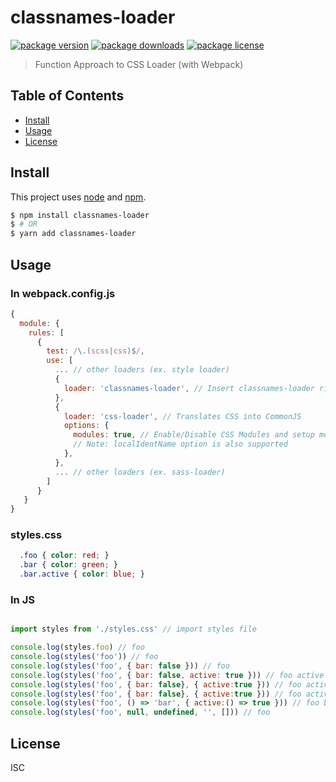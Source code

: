 # classnames-loader
[![package version](https://img.shields.io/npm/v/classnames-loader.svg?style=flat-square)](https://npmjs.org/package/classnames-loader)
[![package downloads](https://img.shields.io/npm/dm/classnames-loader.svg?style=flat-square)](https://npmjs.org/package/classnames-loader)
[![package license](https://img.shields.io/npm/l/classnames-loader.svg?style=flat-square)](https://npmjs.org/package/classnames-loader)

> Function Approach to CSS Loader (with Webpack)

## Table of Contents

- [Install](#install)
- [Usage](#usage)
- [License](#License)

## Install

This project uses [node](https://nodejs.org) and [npm](https://www.npmjs.com). 

```sh
$ npm install classnames-loader
$ # OR
$ yarn add classnames-loader
```

## Usage

### In webpack.config.js

```js
{
  module: {
    rules: [
      {
        test: /\.(scss|css)$/,
        use: [
          ... // other loaders (ex. style loader)
          {
            loader: 'classnames-loader', // Insert classnames-loader right before css-loader
          },
          {
            loader: 'css-loader', // Translates CSS into CommonJS
            options: {
              modules: true, // Enable/Disable CSS Modules and setup mode
              // Note: localIdentName option is also supported
            },
          },
          ... // other loaders (ex. sass-loader)
        ]
      }
   }
}
```

### styles.css
```css
  .foo { color: red; }
  .bar { color: green; }
  .bar.active { color: blue; }
```

### In JS
```js

import styles from './styles.css' // import styles file

console.log(styles.foo) // foo
console.log(styles('foo')) // foo
console.log(styles('foo', { bar: false })) // foo
console.log(styles('foo', { bar: false, active: true })) // foo active
console.log(styles('foo', { bar: false}, { active:true })) // foo active
console.log(styles('foo', { bar: false}, { active:true })) // foo active
console.log(styles('foo', () => 'bar', { active:() => true })) // foo bar active
console.log(styles('foo', null, undefined, '', [])) // foo
```

## License

ISC
    

